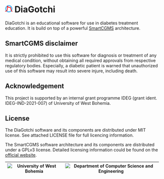 # <img src="Misc/SmartCGMS-small.png?raw=true" width="24" height="24" /> DiaGotchi

DiaGotchi is an educational software for use in diabetes treatment education. It is build on top of a powerful [SmartCGMS](https://diabetes.zcu.cz/smartcgms) architecture.

##  SmartCGMS disclaimer

It is strictly prohibited to use this software for diagnosis or treatment of any medical condition, without obtaining all required approvals from respective regulatory bodies. Especially, a diabetic patient is warned that unauthorized use of this software may result into severe injure, including death.

## Acknowledgement

This project is supported by an internal grant programme IDEG (grant ident. IDEG-IND-2021-007) of University of West Bohemia.

## License

The DiaGotchi software and its components are distributed under MIT license. See attached LICENSE file for full licencing information.

The SmartCGMS software architecture and its components are distributed under a GPLv3 license. Detailed licensing information could be found on the [official website](https://diabetes.zcu.cz/smartcgms).



|![University of West Bohemia](https://www.zcu.cz/en/assets/logo.svg)|![Department of Computer Science and Engineering](https://www.kiv.zcu.cz/site/documents/verejne/katedra/dokumenty/dcse-logo-barevne.png)|
|--|--|
